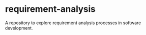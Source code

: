 # requirement-analysis
A repository to explore requirement analysis processes in software development.
